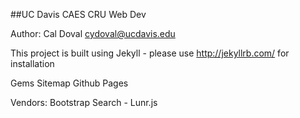 ##UC Davis CAES CRU Web Dev


Author: Cal Doval cydoval@ucdavis.edu

This project is built using Jekyll - please use http://jekyllrb.com/ for installation

Gems
	Sitemap
	Github Pages

Vendors:
	Bootstrap
	Search
		- Lunr.js
